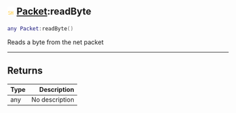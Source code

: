 ## ![shared](../../.gitbook/assets/shared.png) [Packet](./readme/packet.md):readByte

```lua
any Packet:readByte()
```

Reads a byte from the net packet

------
## Returns

| Type   | Description |
| ------ | ----------: |
| any | No description |

